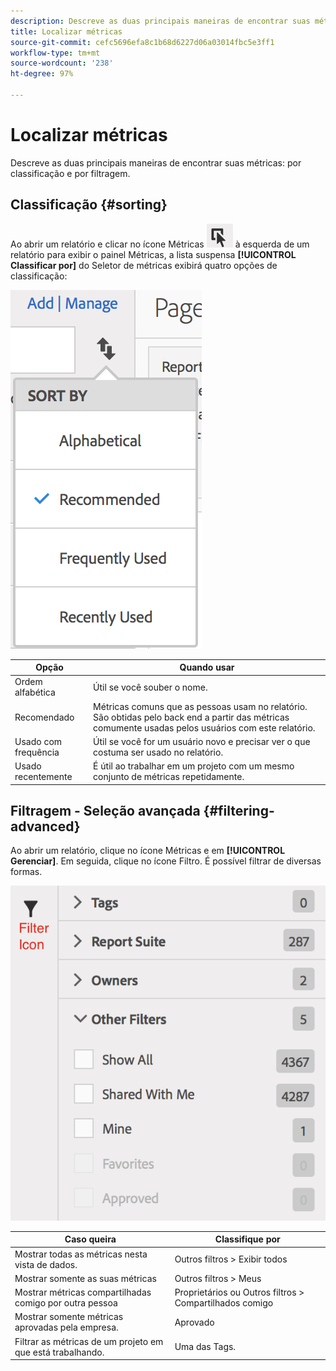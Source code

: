 ```yaml
---
description: Descreve as duas principais maneiras de encontrar suas métricas por classificação e por filtragem.
title: Localizar métricas
source-git-commit: cefc5696efa8c1b68d6227d06a03014fbc5e3ff1
workflow-type: tm+mt
source-wordcount: '238'
ht-degree: 97%

---
```


# Localizar métricas

Descreve as duas principais maneiras de encontrar suas métricas: por classificação e por filtragem.

## Classificação {#sorting}

Ao abrir um relatório e clicar no ícone Métricas ![](assets/metrics_icon.png) à esquerda de um relatório para exibir o painel Métricas, a lista suspensa **[!UICONTROL Classificar por]** do Seletor de métricas exibirá quatro opções de classificação:

![](assets/cm_sort.png)

| Opção | Quando usar |
|---|---|
| Ordem alfabética | Útil se você souber o nome. |
| Recomendado | Métricas comuns que as pessoas usam no relatório. São obtidas pelo back end a partir das métricas comumente usadas pelos usuários com este relatório. |
| Usado com frequência | Útil se você for um usuário novo e precisar ver o que costuma ser usado no relatório. |
| Usado recentemente | É útil ao trabalhar em um projeto com um mesmo conjunto de métricas repetidamente. |

## Filtragem - Seleção avançada {#filtering-advanced}

Ao abrir um relatório, clique no ícone Métricas e em **[!UICONTROL Gerenciar]**. Em seguida, clique no ícone Filtro. É possível filtrar de diversas formas.

![](assets/cm_advanced_sel.png)

| Caso queira | Classifique por |
| --- | --- |
| Mostrar todas as métricas nesta vista de dados. | Outros filtros > Exibir todos |
| Mostrar somente as suas métricas | Outros filtros > Meus |
| Mostrar métricas compartilhadas comigo por outra pessoa | Proprietários ou Outros filtros > Compartilhados comigo |
| Mostrar somente métricas aprovadas pela empresa. | Aprovado |
| Filtrar as métricas de um projeto em que está trabalhando. | Uma das Tags. |